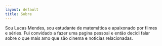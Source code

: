 ```yaml
---
layout: default
title: Sobre
---
```


Sou Lucas Mendes, sou estudante de matemática e apaixonado por filmes e séries. Fui convidado a fazer uma pagina pessoal e então decidi falar sobre o que mais amo que são cinema e noticias relacionadas. 